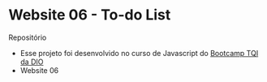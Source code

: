 # Website 06 - To-do List

Repositório
- Esse projeto foi desenvolvido no curso de Javascript do [Bootcamp TQI da DIO](https://www.dio.me/bootcamp/tqi-fullstack-developer)
- Website 06